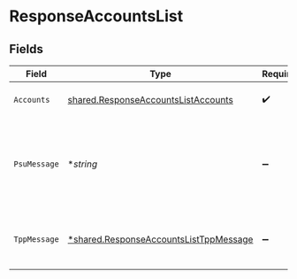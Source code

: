 # ResponseAccountsList


## Fields

| Field                                                                                                  | Type                                                                                                   | Required                                                                                               | Description                                                                                            | Example                                                                                                |
| ------------------------------------------------------------------------------------------------------ | ------------------------------------------------------------------------------------------------------ | ------------------------------------------------------------------------------------------------------ | ------------------------------------------------------------------------------------------------------ | ------------------------------------------------------------------------------------------------------ |
| `Accounts`                                                                                             | [shared.ResponseAccountsListAccounts](../../../pkg/models/shared/responseaccountslistaccounts.md)      | :heavy_check_mark:                                                                                     | Listado de cuentas disponibles.                                                                        |                                                                                                        |
| `PsuMessage`                                                                                           | **string*                                                                                              | :heavy_minus_sign:                                                                                     | Texto enviado al TPP a través del HUB para ser mostrado al PSU.                                        | Informacion para PSU                                                                                   |
| `TppMessage`                                                                                           | [*shared.ResponseAccountsListTppMessage](../../../pkg/models/shared/responseaccountslisttppmessage.md) | :heavy_minus_sign:                                                                                     | Mensaje para el TPP enviado a través del HUB.                                                          |                                                                                                        |